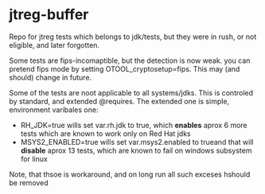 # jtreg-buffer
Repo for jtreg tests which belongs to jdk/tests, but they were in rush, or not eligible, and later forgotten.

Some tests are fips-incomaptible, but the detection is now weak. you can pretend fips mode by setting OTOOL_cryptosetup=fips. This may (and should) change in future.

Some of the tests are noot applicable to all systems/jdks. This is controled by standard, and extended @requires. The extended one is simple, environment varibales one:
 * RH_JDK=true wills set var.rh.jdk to true, which **enables** aprox 6 more tests which are known to work only on Red Hat jdks
 * MSYS2_ENABLED=true wills set var.msys2.enabled to trueand that will **disable** aprox 13 tests, which are known to fail on windows subsystem for linux

Note, that thsoe is workaround, and on long run all such exceses hshould be removed
